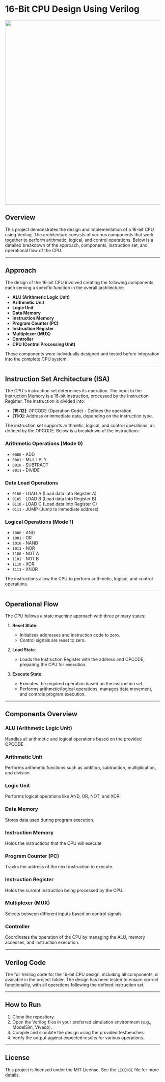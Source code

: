 # 16-Bit CPU Design Using Verilog


<img src="16_bit_cpu/layout.png" width="600" >  


## Overview

This project demonstrates the design and implementation of a 16-bit CPU using Verilog. The architecture consists of various components that work together to perform arithmetic, logical, and control operations. Below is a detailed breakdown of the approach, components, instruction set, and operational flow of the CPU.

---

## Approach

The design of the 16-bit CPU involved creating the following components, each serving a specific function in the overall architecture:

- **ALU (Arithmetic Logic Unit)**
- **Arithmetic Unit**
- **Logic Unit**
- **Data Memory**
- **Instruction Memory**
- **Program Counter (PC)**
- **Instruction Register**
- **Multiplexer (MUX)**
- **Controller**
- **CPU (Central Processing Unit)**

These components were individually designed and tested before integration into the complete CPU system.

---

## Instruction Set Architecture (ISA)

The CPU's instruction set determines its operation. The input to the Instruction Memory is a 16-bit instruction, processed by the Instruction Register. The instruction is divided into:

- **[15:12]**: OPCODE (Operation Code) - Defines the operation.
- **[11:0]**: Address or immediate data, depending on the instruction type.

The instruction set supports arithmetic, logical, and control operations, as defined by the OPCODE. Below is a breakdown of the instructions:

### Arithmetic Operations (Mode 0)

- `0000` - ADD
- `0001` - MULTIPLY
- `0010` - SUBTRACT
- `0011` - DIVIDE

### Data Load Operations

- `0100` - LOAD A (Load data into Register A)
- `0105` - LOAD B (Load data into Register B)
- `0110` - LOAD C (Load data into Register C)
- `0111` - JUMP (Jump to immediate address)

### Logical Operations (Mode 1)

- `1000` - AND
- `1001` - OR
- `1010` - NAND
- `1011` - NOR
- `1100` - NOT A
- `1101` - NOT B
- `1110` - XOR
- `1111` - XNOR

The instructions allow the CPU to perform arithmetic, logical, and control operations.

---

## Operational Flow

The CPU follows a state machine approach with three primary states:

1. **Reset State**:
   - Initializes addresses and instruction code to zero.
   - Control signals are reset to zero.
   
2. **Load State**:
   - Loads the Instruction Register with the address and OPCODE, preparing the CPU for execution.
   
3. **Execute State**:
   - Executes the required operation based on the instruction set. 
   - Performs arithmetic/logical operations, manages data movement, and controls program execution.

---

## Components Overview

### ALU (Arithmetic Logic Unit)
Handles all arithmetic and logical operations based on the provided OPCODE.

### Arithmetic Unit
Performs arithmetic functions such as addition, subtraction, multiplication, and division.

### Logic Unit
Performs logical operations like AND, OR, NOT, and XOR.

### Data Memory
Stores data used during program execution.

### Instruction Memory
Holds the instructions that the CPU will execute.

### Program Counter (PC)
Tracks the address of the next instruction to execute.

### Instruction Register
Holds the current instruction being processed by the CPU.

### Multiplexer (MUX)
Selects between different inputs based on control signals.

### Controller
Coordinates the operation of the CPU by managing the ALU, memory accesses, and instruction execution.

---

## Verilog Code

The full Verilog code for the 16-bit CPU design, including all components, is available in the project folder. The design has been tested to ensure correct functionality, with all operations following the defined instruction set.

---

## How to Run

1. Clone the repository.
2. Open the Verilog files in your preferred simulation environment (e.g., ModelSim, Vivado).
3. Compile and simulate the design using the provided testbenches.
4. Verify the output against expected results for various operations.

---

## License

This project is licensed under the MIT License. See the `LICENSE` file for more details.
